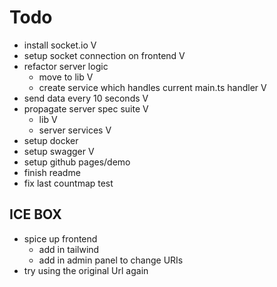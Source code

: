 # Todo
- install socket.io V
- setup socket connection on frontend V
- refactor server logic
  - move to lib V
  - create service which handles current main.ts handler V
- send data every 10 seconds V
- propagate server spec suite V
  - lib V
  - server services V
- setup docker
- setup swagger V
- setup github pages/demo
- finish readme
- fix last countmap test

## ICE BOX
- spice up frontend
  - add in tailwind
  - add in admin panel to change URIs
- try using the original Url again

